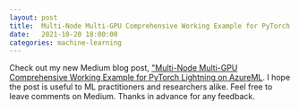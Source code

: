 ```yaml
---
layout: post
title:  Multi-Node Multi-GPU Comprehensive Working Example for PyTorch Lightning on AzureML
date:   2021-10-20 18:00:00
categories: machine-learning
---
```


Check out my new Medium blog post, ["Multi-Node Multi-GPU Comprehensive Working Example for PyTorch Lightning on AzureML](https://medium.com/@joelstremmel22/multi-node-multi-gpu-comprehensive-working-example-for-pytorch-lightning-on-azureml-bde6abdcd6aa). I hope the post is useful to ML practitioners and researchers alike.  Feel free to leave comments on Medium.  Thanks in advance for any feedback.
